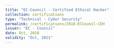 ```yaml
---
title: "EC-Council - Certified Ethical Hacker"
collection: certifications
type: "Technical - Cyber Security"
permalink: /certifications/2018-ECCounil-CEH
issuer: "EC - Council"
date: Oct, 2018
validity: "Oct, 2021"
---
```



